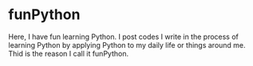 # funPython
Here, I have fun learning Python. I post codes I write in the process of learning Python by applying Python to my daily life or things around me. Thid is the reason I call it funPython. 
